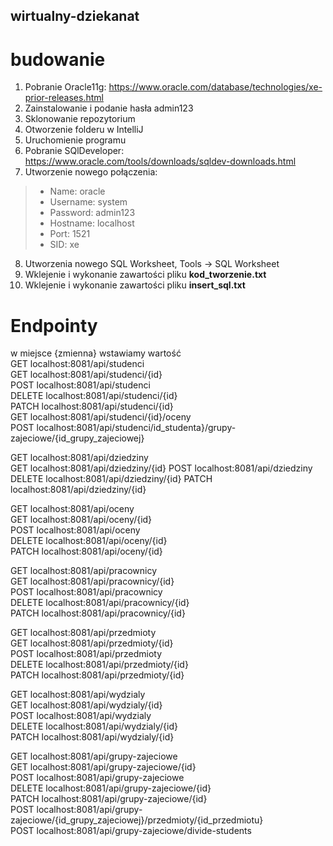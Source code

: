 ## wirtualny-dziekanat

# budowanie
1. Pobranie Oracle11g: https://www.oracle.com/database/technologies/xe-prior-releases.html
2. Zainstalowanie i podanie hasła admin123
3. Sklonowanie repozytorium
4. Otworzenie folderu w IntelliJ
5. Uruchomienie programu
6. Pobranie SQlDeveloper: https://www.oracle.com/tools/downloads/sqldev-downloads.html
7. Utworzenie nowego połączenia:   
>* Name: oracle
>* Username: system
>* Password: admin123
>* Hostname: localhost
>* Port: 1521
>* SID: xe  
8. Utworzenia nowego SQL Worksheet, Tools -> SQL Worksheet  
9. Wklejenie i wykonanie zawartości pliku **kod_tworzenie.txt**  
10. Wklejenie i wykonanie zawartości pliku **insert_sql.txt**  

# Endpointy
w miejsce {zmienna} wstawiamy wartość  
GET localhost:8081/api/studenci  
GET localhost:8081/api/studenci/{id}  
POST localhost:8081/api/studenci  
DELETE localhost:8081/api/studenci/{id}  
PATCH localhost:8081/api/studenci/{id}  
GET localhost:8081/api/studenci/{id}/oceny  
POST localhost:8081/api/studenci/id_studenta}/grupy-zajeciowe/{id_grupy_zajeciowej}  
  

GET localhost:8081/api/dziedziny  
GET localhost:8081/api/dziedziny/{id} 
POST localhost:8081/api/dziedziny  
DELETE localhost:8081/api/dziedziny/{id}
PATCH localhost:8081/api/dziedziny/{id} 

  
GET localhost:8081/api/oceny  
GET localhost:8081/api/oceny/{id}  
POST localhost:8081/api/oceny  
DELETE localhost:8081/api/oceny/{id}  
PATCH localhost:8081/api/oceny/{id}  

GET localhost:8081/api/pracownicy  
GET localhost:8081/api/pracownicy/{id}  
POST localhost:8081/api/pracownicy  
DELETE localhost:8081/api/pracownicy/{id}  
PATCH localhost:8081/api/pracownicy/{id}  
  
GET localhost:8081/api/przedmioty  
GET localhost:8081/api/przedmioty/{id}  
POST localhost:8081/api/przedmioty  
DELETE localhost:8081/api/przedmioty/{id}  
PATCH localhost:8081/api/przedmioty/{id} 


GET localhost:8081/api/wydzialy    
GET localhost:8081/api/wydzialy/{id}  
POST localhost:8081/api/wydzialy  
DELETE localhost:8081/api/wydzialy/{id}  
PATCH localhost:8081/api/wydzialy/{id} 
  
GET localhost:8081/api/grupy-zajeciowe      
GET localhost:8081/api/grupy-zajeciowe/{id}    
POST localhost:8081/api/grupy-zajeciowe   
DELETE localhost:8081/api/grupy-zajeciowe/{id}  
PATCH localhost:8081/api/grupy-zajeciowe/{id}  
POST localhost:8081/api/grupy-zajeciowe/{id_grupy_zajeciowej}/przedmioty/{id_przedmiotu}  
POST localhost:8081/api/grupy-zajeciowe/divide-students  
